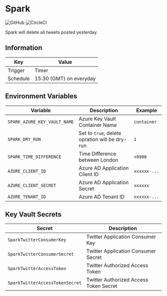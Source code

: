 # Spark

![GitHub](https://img.shields.io/github/license/Knockru/Spark.svg?style=flat-square)
![CircleCI](https://img.shields.io/circleci/build/github/Knockru/Spark.svg?style=flat-square)

Spark will delete all tweets posted yesterday.

## Information

| Key      | Value                   |
| -------- | ----------------------- |
| Trigger  | Timer                   |
| Schedule | 15:30 (GMT) on everyday |

## Environment Variables

| Variable                     | Description                                    | Example      |
| ---------------------------- | ---------------------------------------------- | ------------ |
| `SPARK_AZURE_KEY_VAULT_NAME` | Azure Key Vault Container Name                 | `container`  |
| `SPARK_DRY_RUN`              | Set to `true`, delete opration will be dry-run | `1`          |
| `SPARK_TIME_DIFFERENCE`      | Time Difference between London                 | `+0900`      |
| `AZURE_CLIENT_ID`            | Azure AD Application Client ID                 | `xxxxxx-...` |
| `AZURE_CLIENT_SECRET`        | Azure AD Application Secret                    | `xxxxxx`     |
| `AZURE_TENANT_ID`            | Azure AD Tenant ID                             | `xxxxxx-...` |

## Key Vault Secrets

| Secret                          | Description                            |
| ------------------------------- | -------------------------------------- |
| `SparkTwitterConsumerKey`       | Twitter Application Consumer Key       |
| `SparkTwitterConsumerSecret`    | Twitter Application Consumer Secret    |
| `SparkTwitterAccessToken`       | Twitter Authorized Access Token        |
| `SparkTwitterAccessTokenSecret` | Twitter Authorized Access Token Secret |


